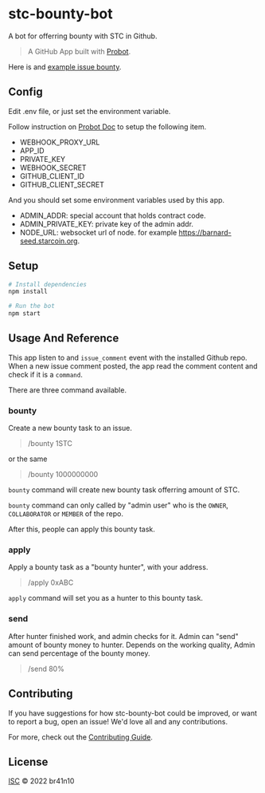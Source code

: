 # stc-bounty-bot

A bot for offerring bounty with STC in Github.

> A GitHub App built with [Probot](https://github.com/probot/probot).

Here is and [example issue bounty](https://github.com/br41n10/stc-bounty-bot/issues/1).

## Config

Edit .env file, or just set the environment variable.

Follow instruction on [Probot Doc](https://probot.github.io/docs/configuration/) to setup the following item.
* WEBHOOK_PROXY_URL
* APP_ID
* PRIVATE_KEY
* WEBHOOK_SECRET
* GITHUB_CLIENT_ID
* GITHUB_CLIENT_SECRET

And you should set some environment variables used by this app.
* ADMIN_ADDR: special account that holds contract code.
* ADMIN_PRIVATE_KEY: private key of the admin addr.
* NODE_URL: websocket url of node. for example https://barnard-seed.starcoin.org.


## Setup

```sh
# Install dependencies
npm install

# Run the bot
npm start
```

## Usage And Reference

This app listen to and `issue_comment` event with the installed Github repo. When a new issue comment posted, the app read the comment content and check if it is a `command`.

There are three command available.

### bounty

Create a new bounty task to an issue.

> /bounty 1STC

or the same

> /bounty 1000000000

`bounty` command will create new bounty task offerring amount of STC.

`bounty` command can only called by "admin user" who is the `OWNER`, `COLLABORATOR` or `MEMBER` of the repo.

After this, people can apply this bounty task.

### apply

Apply a bounty task as a "bounty hunter", with your address.

> /apply 0xABC

`apply` command will set you as a hunter to this bounty task.


### send

After hunter finished work, and admin checks for it. Admin can "send" amount of bounty money to hunter. Depends on the working quality, Admin can send percentage of the bounty money.

> /send 80%


## Contributing

If you have suggestions for how stc-bounty-bot could be improved, or want to report a bug, open an issue! We'd love all and any contributions.

For more, check out the [Contributing Guide](CONTRIBUTING.md).

## License

[ISC](LICENSE) © 2022 br41n10
